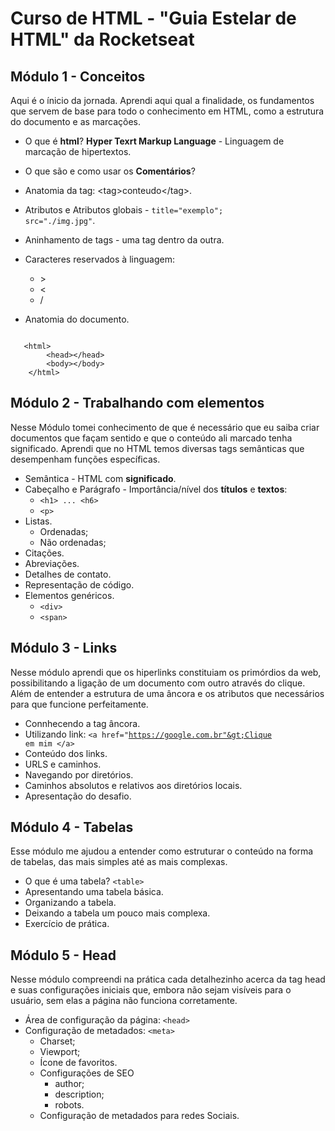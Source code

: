 # Curso de HTML - "Guia Estelar de HTML" da Rocketseat

## Módulo 1 - Conceitos

Aqui é o ínicio da jornada. Aprendi aqui qual a finalidade, os fundamentos que servem de base para todo o conhecimento em HTML, como a estrutura do documento e as marcações.

* O que é **html**? 
**Hyper Texrt Markup Language** - Linguagem de marcação de hipertextos.

* O que são e como usar os **Comentários**? 
* Anatomia da tag: &lt;tag&gt;conteudo&lt;/tag&gt;.
* Atributos e Atributos globais - <code>title="exemplo"; src="./img.jpg"</code>.
* Aninhamento de tags - uma tag dentro da outra.
* Caracteres reservados à linguagem:
    * &gt;
    * &lt;
    * /
* Anatomia do documento. 
<pre><code>
   &lt;html&gt;
        &lt;head&gt;&lt;/head&gt;
        &lt;body&gt;&lt;/body&gt;
    &lt;/html&gt;
</code></pre>

## Módulo 2 - Trabalhando com elementos

Nesse Módulo tomei conhecimento de que é necessário que eu saiba criar documentos que façam sentido e que o conteúdo ali marcado tenha significado. Aprendi que no HTML temos diversas tags semânticas que desempenham funções específicas.

* Semântica - HTML com **significado**.
* Cabeçalho e Parágrafo - Importância/nível dos **títulos** e **textos**:
    * <code>&lt;h1&gt; ... &lt;h6&gt;</code>
    * <code>&lt;p&gt;</code>
* Listas.
    * Ordenadas;
    * Não ordenadas;
* Citações.
* Abreviações.
* Detalhes de contato.
* Representação de código.
* Elementos genéricos.
    * <code>&lt;div&gt;</code>
    * <code>&lt;span&gt;</code>

## Módulo 3 - Links

Nesse módulo aprendi que os hiperlinks constituiam os primórdios da web, possibilitando a ligação de um documento com outro através do clique. Além de entender a estrutura de uma âncora e os atributos que necessários para que funcione perfeitamente.

* Connhecendo a tag âncora.
* Utilizando link: <code>&lt;a href="https://google.com.br"&gt;Clique em mim &lt;/a&gt;</code>
* Conteúdo dos links.
* URLS e caminhos.
* Navegando por diretórios.
* Caminhos absolutos e relativos aos diretórios locais.
* Apresentação do desafio.

## Módulo 4 - Tabelas

Esse módulo me ajudou a entender como estruturar o conteúdo na forma de tabelas, das mais simples até as mais complexas.

* O que é uma tabela? <code>&lt;table&gt;</code>
* Apresentando uma tabela básica.
* Organizando a tabela.
* Deixando a tabela um pouco mais complexa.
* Exercício de prática.

## Módulo 5 - Head

Nesse módulo compreendi na prática cada detalhezinho acerca da tag head e suas configurações iniciais que, embora não sejam visíveis para o usuário, sem elas a página não funciona corretamente.

* Área de configuração da página: <code>&lt;head&gt;</code>
* Configuração de metadados:  <code>&lt;meta&gt;</code>
    * Charset;
    * Viewport;
    * Ícone de favoritos.
    * Configurações de SEO
        * author;
        * description;
        * robots.
    * Configuração de metadados para redes Sociais.
